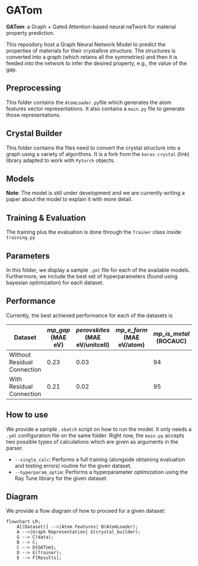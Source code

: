 # GATom

**GATom**: a Graph + Gated Attention-based neural neTwork for material property prediction.

This repository host a Graph Neural Network Model to predict the properties of materials for their crystalline structure.
The structures is converted into a graph (which retains all the symmetries) and then it is feeded into the network to infer the desired property, e.g., the value of the gap.

## Preprocessing

This folder contains the `AtomLoader.py`file which generates the atom features vector representations.
It also contains a `main.py` file to generate those representations.

## Crystal Builder

This folder contains the files need to convert the crystal structure into a graph using a variety of algorithms.
It is a fork from the `keras-crystal` (link) library adapted to work with `Pytorch` objects.

## Models 

**Note**: The model is still under development and we are currently writing a paper about the model to explain it with more detail.

## Training & Evaluation

The training plus the evaluation is done through the `Trainer` class inside `training.py`

## Parameters

In this folder, we display a sample `.yml` file for each of the available models.
Furthermore, we include the best set of hyperparameters (found using bayesian optimization) for each dataset.

## Performance

Currently, the best achieved performance for each of the datasets is

| Dataset                     	| _mp_gap_ (MAE eV) 	| _perovskites_ (MAE eV/unitcell) 	| _mp_e_form_ (MAE eV/atom) 	| _mp_is_metal_ (ROCAUC) 	|
|-----------------------------	|-------------------	|------------------------	|---------------------------	|------------------------	|
| Without Residual Connection 	| 0.23              	| 0.03                   	|                           	| 94                     	|
| With Residual Connection    	| 0.21              	| 0.02                   	|                           	| 95                     	|


## How to use

We provide a sample `.sbatch` script on how to run the model. 
It only needs a `.yml` configuration file on the same folder.
Right now, the `main.py` accepts two possible types of calculations which are given as arguments in the parser.

- `--single_calc`: Performs a full training (alongside obtaining evaluation and testing errors) routine for the given dataset.
- `--hyperparam_optim`: Performs a hyperparameter optimization using the Ray Tune library for the given dataset.

## Diagram

We provide a flow diagram of how to proceed for a given dataset:

```mermaid
flowchart LR;
    A[(Dataset)] -->|Atom Features| B(AtomLoader);
    A -->|Graph Representation| G(crystal_builder);
    G --> C(data);
    B --> C;
    C --> D{GATom};
    D --> E(Trainer);
    E --> F[Results];
```